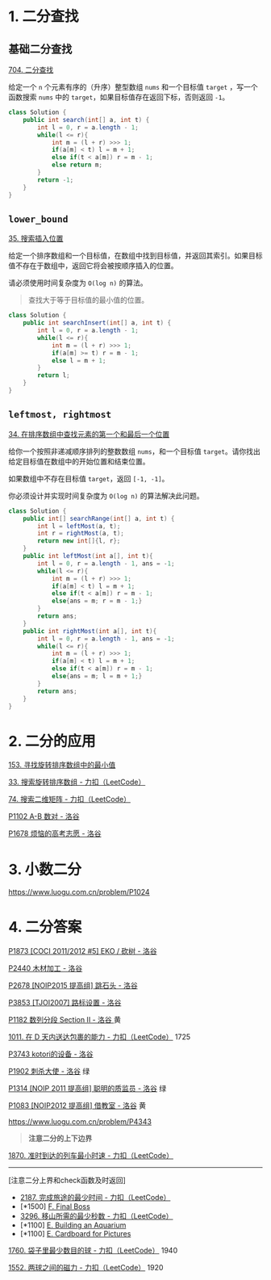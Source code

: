 # 1. 二分查找

## 基础二分查找

[704. 二分查找](https://leetcode.cn/problems/binary-search/)

给定一个 `n` 个元素有序的（升序）整型数组 `nums` 和一个目标值 `target` ，写一个函数搜索 `nums` 中的 `target`，如果目标值存在返回下标，否则返回 `-1`。

```java
class Solution {
    public int search(int[] a, int t) {
        int l = 0, r = a.length - 1;
        while(l <= r){
            int m = (l + r) >>> 1;
            if(a[m] < t) l = m + 1;
            else if(t < a[m]) r = m - 1;
            else return m;
        }
        return -1;
    }
}
```

## `lower_bound`

[35. 搜索插入位置](https://leetcode.cn/problems/search-insert-position/)

给定一个排序数组和一个目标值，在数组中找到目标值，并返回其索引。如果目标值不存在于数组中，返回它将会被按顺序插入的位置。

请必须使用时间复杂度为 `O(log n)` 的算法。

> 查找大于等于目标值的最小值的位置。

```java
class Solution {
    public int searchInsert(int[] a, int t) {
        int l = 0, r = a.length - 1;
        while(l <= r){
            int m = (l + r) >>> 1;
            if(a[m] >= t) r = m - 1;
            else l = m + 1;
        }
        return l;
    }
}
```

## `leftmost, rightmost`

[34. 在排序数组中查找元素的第一个和最后一个位置](https://leetcode.cn/problems/find-first-and-last-position-of-element-in-sorted-array/)

给你一个按照非递减顺序排列的整数数组 `nums`，和一个目标值 `target`。请你找出给定目标值在数组中的开始位置和结束位置。

如果数组中不存在目标值 `target`，返回 `[-1, -1]`。

你必须设计并实现时间复杂度为 `O(log n)` 的算法解决此问题。

```java
class Solution {
    public int[] searchRange(int[] a, int t) {
        int l = leftMost(a, t);
        int r = rightMost(a, t);
        return new int[]{l, r};
    }
    public int leftMost(int a[], int t){
        int l = 0, r = a.length - 1, ans = -1;
        while(l <= r){
            int m = (l + r) >>> 1;
            if(a[m] < t) l = m + 1;
            else if(t < a[m]) r = m - 1;
            else{ans = m; r = m - 1;}
        }
        return ans;
    }
    public int rightMost(int a[], int t){
        int l = 0, r = a.length - 1, ans = -1;
        while(l <= r){
            int m = (l + r) >>> 1;
            if(a[m] < t) l = m + 1;
            else if(t < a[m]) r = m - 1;
            else{ans = m; l = m + 1;}
        }
        return ans;
    }
}
```

# 2. 二分的应用

[153. 寻找旋转排序数组中的最小值](https://leetcode.cn/problems/find-minimum-in-rotated-sorted-array/)

[33. 搜索旋转排序数组 - 力扣（LeetCode）](https://leetcode.cn/problems/search-in-rotated-sorted-array/description/?envType=study-plan-v2&envId=top-100-liked)

[74. 搜索二维矩阵 - 力扣（LeetCode）](https://leetcode.cn/problems/search-a-2d-matrix/description/?envType=study-plan-v2&envId=top-100-liked)

[P1102 A-B 数对 - 洛谷](https://www.luogu.com.cn/problem/P1102)

[P1678 烦恼的高考志愿 - 洛谷](https://www.luogu.com.cn/problem/P1678)

# 3. 小数二分

https://www.luogu.com.cn/problem/P1024

# 4. 二分答案



[P1873 [COCI 2011/2012 #5] EKO / 砍树 - 洛谷](https://www.luogu.com.cn/problem/P1873)



[P2440 木材加工 - 洛谷](https://www.luogu.com.cn/problem/P2440)



[P2678 [NOIP2015 提高组] 跳石头 - 洛谷](https://www.luogu.com.cn/problem/P2678)



[P3853 [TJOI2007] 路标设置 - 洛谷](https://www.luogu.com.cn/problem/P3853)



[P1182 数列分段 Section II - 洛谷 ](https://www.luogu.com.cn/problem/P1182) 黄

[1011. 在 D 天内送达包裹的能力 - 力扣（LeetCode）](https://leetcode.cn/problems/capacity-to-ship-packages-within-d-days/description/) 1725



[P3743 kotori的设备 - 洛谷](https://www.luogu.com.cn/problem/P3743)



[P1902 刺杀大使 - 洛谷](https://www.luogu.com.cn/problem/P1902) 绿



[P1314 [NOIP 2011 提高组] 聪明的质监员 - 洛谷](https://www.luogu.com.cn/problem/P1314) 绿



[P1083 [NOIP2012 提高组] 借教室 - 洛谷](https://www.luogu.com.cn/problem/P1083) 黄



https://www.luogu.com.cn/problem/P4343

> **注意二分的上下边界**

[1870. 准时到达的列车最小时速 - 力扣（LeetCode）](https://leetcode.cn/problems/minimum-speed-to-arrive-on-time/description/)

---

[注意二分上界和check函数及时返回] 

- [2187. 完成旅途的最少时间 - 力扣（LeetCode）](https://leetcode.cn/problems/minimum-time-to-complete-trips/description/)
- [*1500] [F. Final Boss](https://codeforces.com/contest/1985/problem/F)
- [3296. 移山所需的最少秒数 - 力扣（LeetCode）](https://leetcode.cn/problems/minimum-number-of-seconds-to-make-mountain-height-zero/description/)
- [*1100] [E. Building an Aquarium](https://codeforces.com/contest/1873/problem/E)
- [*1100] [E. Cardboard for Pictures](https://codeforces.com/contest/1850/problem/E)

[1760. 袋子里最少数目的球 - 力扣（LeetCode）](https://leetcode.cn/problems/minimum-limit-of-balls-in-a-bag/description/) 1940

[1552. 两球之间的磁力 - 力扣（LeetCode）](https://leetcode.cn/problems/magnetic-force-between-two-balls/description/) 1920
